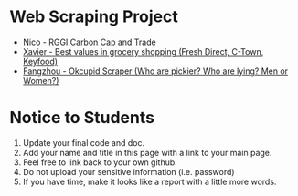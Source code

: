 # Web Scraping Project

+ [Nico - RGGI Carbon Cap and Trade](./Nico/nicoWebScraper.ipynb)
+ [Xavier - Best values in grocery shopping (Fresh Direct, C-Town, Keyfood)](./FreshDirect003.ipynb)
+ [Fangzhou - Okcupid Scraper (Who are pickier? Who are lying? Men or Women?)](https://github.com/funjo/okcupid_scraper)

# Notice to Students

1. Update your final code and doc.
2. Add your name and title in this page with a link to your main page.
3. Feel free to link back to your own github.
4. Do not upload your sensitive information (i.e. password)
5. If you have time, make it looks like a report with a little more words.
